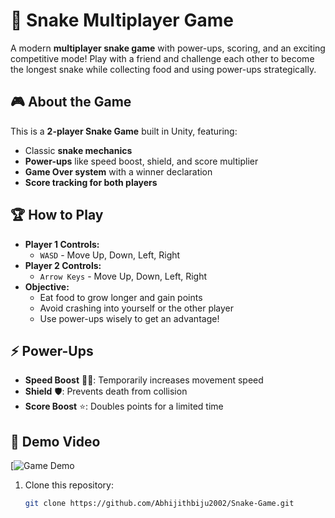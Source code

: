 # 🐍 Snake Multiplayer Game  

A modern **multiplayer snake game** with power-ups, scoring, and an exciting competitive mode! Play with a friend and challenge each other to become the longest snake while collecting food and using power-ups strategically.  

## 🎮 About the Game  
This is a **2-player Snake Game** built in Unity, featuring:  
- Classic **snake mechanics**  
- **Power-ups** like speed boost, shield, and score multiplier  
- **Game Over system** with a winner declaration  
- **Score tracking for both players**  

## 🏆 How to Play  
- **Player 1 Controls:**  
  - `WASD` - Move Up, Down, Left, Right  
- **Player 2 Controls:**  
  - `Arrow Keys` - Move Up, Down, Left, Right  
- **Objective:**  
  - Eat food to grow longer and gain points  
  - Avoid crashing into yourself or the other player  
  - Use power-ups wisely to get an advantage!  

## ⚡ Power-Ups  
- **Speed Boost** 🏃‍♂️: Temporarily increases movement speed  
- **Shield** 🛡️: Prevents death from collision  
- **Score Boost** ⭐: Doubles points for a limited time  

## 🎥 Demo Video  
[![Game Demo](https://drive.google.com/file/d/1tRJi59rOqKvnXoxxIcI2djM0Qbc3w-Ia/view?usp=sharing)  

1. Clone this repository:  
   ```sh
   git clone https://github.com/Abhijithbiju2002/Snake-Game.git
